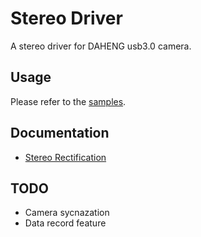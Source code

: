 # Stereo Driver

A stereo driver for DAHENG usb3.0 camera.

## Usage

Please refer to the [samples](sample/).

## Documentation

* [Stereo Rectification](./doc/StereoRectify.md)

## TODO

* Camera sycnazation
* Data record feature
